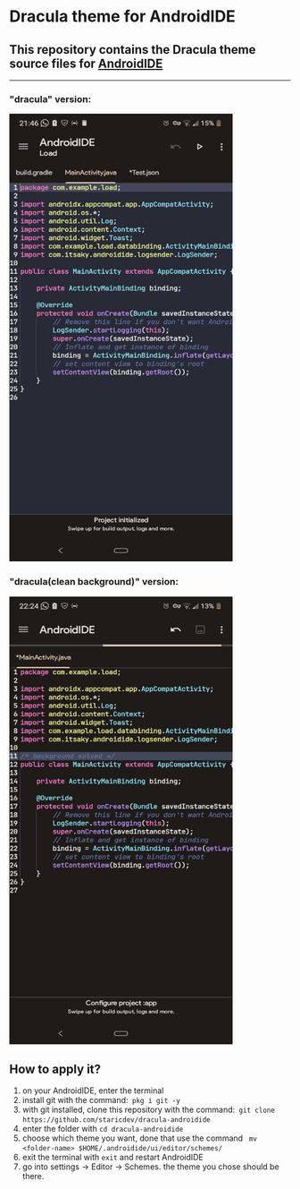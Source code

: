 # Dracula theme for AndroidIDE
## This repository contains the Dracula theme source files for [AndroidIDE](https://github.com/AndroidIDEOfficial/AndroidIDE) 
---
### "dracula" version:
<img src="images/dracula.png" alt="Image" width="400" height="800"> 

### "dracula(clean background)" version:
<img src="images/dracula1.png" alt="Image1" width="400" height="800">

## How to apply it?
1. on your AndroidIDE, enter the terminal 
2. install git with the command:``` pkg i git -y```
3. with git installed, clone this repository with the command:``` git clone https://github.com/staricdev/dracula-androidide```
4. enter the folder with ```cd dracula-androidide```
5. choose which theme you want, done that use the command ``` mv <folder-name> $HOME/.androidide/ui/editor/schemes/```
6. exit the terminal with ```exit``` and restart AndroidIDE
7. go into settings -> Editor -> Schemes. the theme you chose should be there.